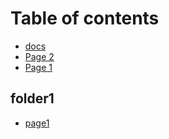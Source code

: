 # Table of contents

* [docs](README.md)
* [Page 2](page-2.md)
* [Page 1](page-1.md)

## folder1

* [page1](folder1/page1.md)
